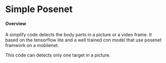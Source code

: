 # Simple Posenet
#### Overview
A simplify code detects the body parts in a picture or a video frame. It based on the tensorflow lite and a well trained cnn model that use posenet framwork on a mobilenet.

This code can detects only one target in a picture. 


